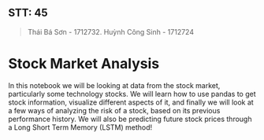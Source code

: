 ## STT: 45
> Thái Bá Sơn - 1712732.
> Huỳnh Công Sinh - 1712724

# Stock Market Analysis
In this notebook we will be looking at data from the stock market, particularly some technology stocks. We will learn how to use pandas to get stock information, visualize different aspects of it, and finally we will look at a few ways of analyzing the risk of a stock, based on its previous performance history. We will also be predicting future stock prices through a Long Short Term Memory (LSTM) method!
